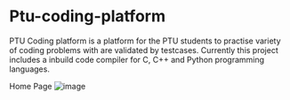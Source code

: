 # Ptu-coding-platform
PTU Coding platform is a platform for the PTU students to practise variety of coding problems with are validated by testcases.
Currently this project includes a inbuild code compiler for C, C++ and Python programming languages.

Home Page
![image](https://github.com/Rithikamohan/Ptu-coding-platform/assets/122177326/139a10ec-6a34-43f7-9362-fe77082737df)


